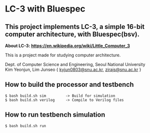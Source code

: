 # LC-3 with Bluespec
## This project implements LC-3, a simple 16-bit computer architecture, with Bluespec(bsv).

**About LC-3: https://en.wikipedia.org/wiki/Little_Computer_3**

This is a project made for studying computer architecture.

Dept. of Computer Science and Engineering, Seoul National University  
Kim Yeonjun, Lim Junseo
{ kyjun0803@snu.ac.kr, zirajs@snu.ac.kr }

## How to build the processor and testbench

    $ bash build.sh sim         -> Build for simulation
    $ bash build.sh verilog     -> Compile to Verilog files

  
## How to run testbench simulation


    $ bash build.sh run

  
